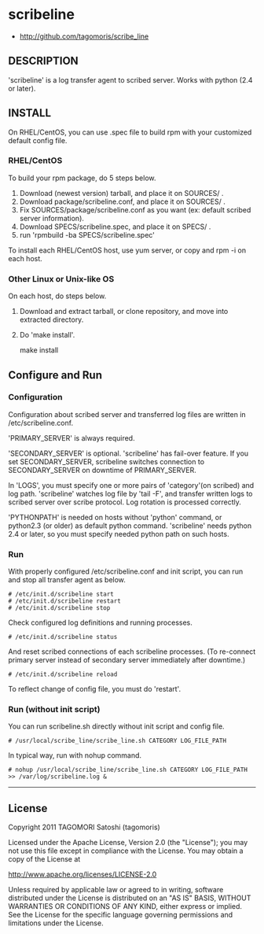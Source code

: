 # scribeline

* http://github.com/tagomoris/scribe_line

## DESCRIPTION

'scribeline' is a log transfer agent to scribed server. Works with python (2.4 or later).

## INSTALL

On RHEL/CentOS, you can use .spec file to build rpm with your customized default config file.

### RHEL/CentOS

To build your rpm package, do 5 steps below.

1. Download (newest version) tarball, and place it on SOURCES/ .
2. Download package/scribeline.conf, and place it on SOURCES/ .
3. Fix SOURCES/package/scribeline.conf as you want (ex: default scribed server information).
4. Download SPECS/scribeline.spec, and place it on SPECS/ .
5. run 'rpmbuild -ba SPECS/scribeline.spec'

To install each RHEL/CentOS host, use yum server, or copy and rpm -i on each host.

### Other Linux or Unix-like OS

On each host, do steps below.

1. Download and extract tarball, or clone repository, and move into extracted directory.
2. Do 'make install'.

    make install

## Configure and Run

### Configuration

Configuration about scribed server and transferred log files are written in /etc/scribeline.conf.

'PRIMARY_SERVER' is always required.

'SECONDARY_SERVER' is optional. 'scribeline' has fail-over feature. If you set SECONDARY_SERVER, scribeline switches connection to SECONDARY_SERVER on downtime of PRIMARY_SERVER. 

In 'LOGS', you must specify one or more pairs of 'category'(on scribed) and log path. 'scribeline' watches log file by 'tail -F', and transfer written logs to scribed server over scribe protocol. Log rotation is processed correctly.

'PYTHONPATH' is needed on hosts without 'python' command, or python2.3 (or older) as default python command. 'scribeline' needs python 2.4 or later, so you must specify needed python path on such hosts.

### Run

With properly configured /etc/scribeline.conf and init script, you can run and stop all transfer agent as below.

    # /etc/init.d/scribeline start
    # /etc/init.d/scribeline restart
    # /etc/init.d/scribeline stop

Check configured log definitions and running processes.

    # /etc/init.d/scribeline status

And reset scribed connections of each scribeline processes. (To re-connect primary server instead of secondary server immediately after downtime.)

    # /etc/init.d/scribeline reload

To reflect change of config file, you must do 'restart'.

### Run (without init script)

You can run scribeline.sh directly without init script and config file.

    # /usr/local/scribe_line/scribe_line.sh CATEGORY LOG_FILE_PATH

In typical way, run with nohup command.

    # nohup /usr/local/scribe_line/scribe_line.sh CATEGORY LOG_FILE_PATH >> /var/log/scribeline.log &

* * * * *

## License

Copyright 2011 TAGOMORI Satoshi (tagomoris)

Licensed under the Apache License, Version 2.0 (the "License");
you may not use this file except in compliance with the License.
You may obtain a copy of the License at

   http://www.apache.org/licenses/LICENSE-2.0

Unless required by applicable law or agreed to in writing, software
distributed under the License is distributed on an "AS IS" BASIS,
WITHOUT WARRANTIES OR CONDITIONS OF ANY KIND, either express or implied.
See the License for the specific language governing permissions and
limitations under the License.
